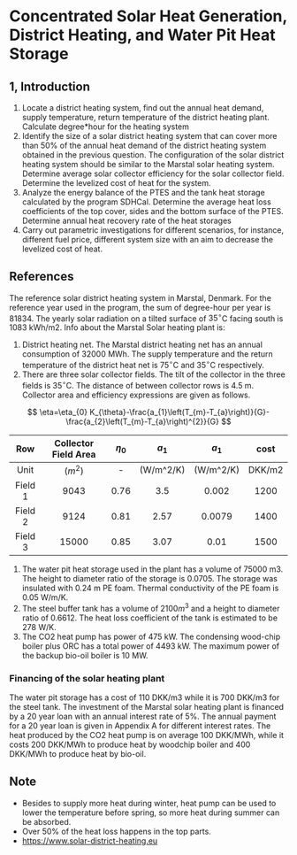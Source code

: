 # Concentrated Solar Heat Generation, District Heating, and Water Pit Heat Storage

## 1, Introduction

1. Locate a district heating system, find out the annual heat demand, supply temperature, return temperature of the district heating plant. Calculate degree*hour for the heating system
2. Identify the size of a solar district heating system that can cover more than 50% of the annual heat demand of the district heating system obtained in the previous question. The configuration of the solar district heating system should be similar to the Marstal solar heating system. Determine average solar collector efficiency for the solar collector field. Determine the levelized cost of heat for the system.
3. Analyze the energy balance of the PTES and the tank heat storage calculated by the program SDHCal. Determine the average heat loss coefficients of the top cover, sides and the bottom surface of the PTES. Determine annual heat recovery rate of the heat storages
4. Carry out parametric investigations for different scenarios, for instance, different fuel price, different system size with an aim to decrease the levelized cost of heat.

## References

The reference solar district heating system in Marstal, Denmark. For the reference year used in the program, the sum of degree-hour per year is 81834\. The yearly solar radiation on a tilted surface of $35^{\circ}$C facing south is 1083 kWh/m2\. Info about the Marstal Solar heating plant is:

1. District heating net. The Marstal district heating net has an annual consumption of 32000 MWh. The supply temperature and the return temperature of the district heat net is $75^{\circ}$C and $35^{\circ}$C respectively.
2. There are three solar collector fields. The tilt of the collector in the three fields is $35^{\circ}$C. The distance of between collector rows is 4.5 m. Collector area and efficiency expressions are given as follows.

$$ \eta=\eta_{0} K_{\theta}-\frac{a_{1}\left(T_{m}-T_{a}\right)}{G}-\frac{a_{2}\left(T_{m}-T_{a}\right)^{2}}{G} $$

  Row   | Collector Field Area | $\eta_{0}$ |  $a_{1}$  |  $a_{1}$  |  cost
:-----: | :------------------: | :--------: | :-------: | :-------: | :----:
 Unit   |       ($m^2$)        |     -      | (W/m^2/K) | (W/m^2/K) | DKK/m2
Field 1 |         9043         |    0.76    |    3.5    |   0.002   |  1200
Field 2 |         9124         |    0.81    |   2.57    |  0.0079   |  1400
Field 3 |        15000         |    0.85    |   3.07    |   0.01    |  1500

1. The water pit heat storage used in the plant has a volume of 75000 m3\. The height to diameter ratio of the storage is 0.0705\. The storage was insulated with 0.24 m PE foam. Thermal conductivity of the PE foam is 0.05 W/m/K.
2. The steel buffer tank has a volume of $2100 m^3$ and a height to diameter ratio of 0.6612\. The heat loss coefficient of the tank is estimated to be 278 W/K.
3. The CO2 heat pump has power of 475 kW. The condensing wood-chip boiler plus ORC has a total power of 4493 kW. The maximum power of the backup bio-oil boiler is 10 MW.

### Financing of the solar heating plant

The water pit storage has a cost of 110 DKK/m3 while it is 700 DKK/m3 for the steel tank. The investment of the Marstal solar heating plant is financed by a 20 year loan with an annual interest rate of 5%. The annual payment for a 20 year loan is given in Appendix A for different interest rates. The heat produced by the CO2 heat pump is on average 100 DKK/MWh, while it costs 200 DKK/MWh to produce heat by woodchip boiler and 400 DKK/MWh to produce heat by bio-oil.

## Note

- Besides to supply more heat during winter, heat pump can be used to lower the temperature before spring, so more heat during summer can be absorbed.
- Over 50% of the heat loss happens in the top parts.
- <https://www.solar-district-heating.eu>

